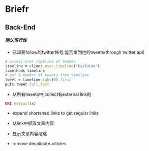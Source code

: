 # Briefr

## Back-End

#### _确认可行性_

*   已知要follow的twitter帐号,能否拿到他的tweets(through twitter api)

```ruby
# access user timeline of tweets
timeline = client.user_timeline("kaifulee")
lsmethods timeline
# get a number of tweets from timeline
tweet = timeline.take(5).first
puts tweet.full_text
```

*   从所有tweets中,collect有external link的

```ruby
URI.extract(s)
```

*   expand shortened links to get regular links

*   从link中抓取文章内容

*   显示文章内容缩略

*  remove deuplicate articles

